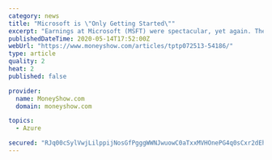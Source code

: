 ```yaml
---
category: news
title: "Microsoft is \"Only Getting Started\""
excerpt: "Earnings at Microsoft (MSFT) were spectacular, yet again. The surprise, for anyone who wasn’t paying attention, was how little the business i"
publishedDateTime: 2020-05-14T17:52:00Z
webUrl: "https://www.moneyshow.com/articles/tptp072513-54186/"
type: article
quality: 2
heat: 2
published: false

provider:
  name: MoneyShow.com
  domain: moneyshow.com

topics:
  - Azure

secured: "RJq00cSylVwjLilppijNosGfPgggWWNJwuowC0aTxxMVHOnePG4q0sCxr2dEhntNFywtzcbb3iSco2AKPuwfwjfTVh5pcUvIaMmVpRubOw1hVy1pQ7dtRabcPu4jEmkPUqdw70RcCRh2K2bux/6ptusv+C6/mH54QCKe+cZ9oVIxLgyCitiyuaIYixgmyEOJu1GnG3a0sP95yKGfSLEZaBsFKHOdgh6Q7iirMNrUbAt8SJVjdgPn8NV3KYzrWywv7+4XVqAKl4wA8E0uL3vqfGl7eIGcPLko0MlRp1tF2FWs2SZK9qf9A5tR7P+axADfji9VoknbGTjIY3WG1HeTyLrM9NlU8vdMNK8BxdP9bJe2g7w4jk3XeeMOoe49ACJfPVefOZ5Bx1OroUrm3AkGDaxMIsnHAaGuclaDeTz4DfCzKf/OBimrOBdRFpC4ongJUDf3KVNOj1lJ6iWfKYlcMMzLBGJu6Wc4k1aXyJ4C5kM=;N4DwDuDXNuCRK9GCL3+nBA=="
---
```


